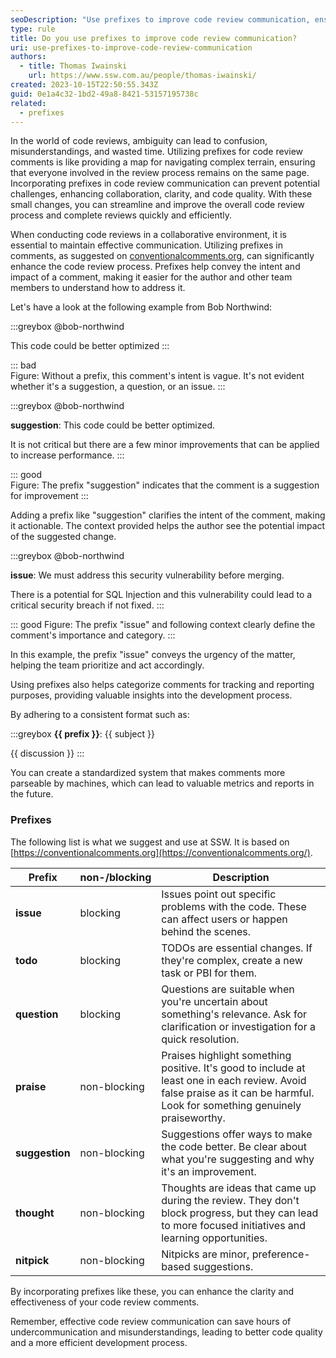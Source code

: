 ```yaml
---
seoDescription: "Use prefixes to improve code review communication, ensuring clarity and collaboration among developers, and streamline the overall code review process."
type: rule
title: Do you use prefixes to improve code review communication?
uri: use-prefixes-to-improve-code-review-communication
authors:
  - title: Thomas Iwainski
    url: https://www.ssw.com.au/people/thomas-iwainski/
created: 2023-10-15T22:50:55.343Z
guid: 0e1a4c32-1bd2-49a8-8421-53157195738c
related:
  - prefixes
---
```


In the world of code reviews, ambiguity can lead to confusion, misunderstandings, and wasted time. Utilizing prefixes for code review comments is like providing a map for navigating complex terrain, ensuring that everyone involved in the review process remains on the same page. Incorporating prefixes in code review communication can prevent potential challenges, enhancing collaboration, clarity, and code quality. With these small changes, you can streamline and improve the overall code review process and complete reviews quickly and efficiently.

<!--endintro-->

When conducting code reviews in a collaborative environment, it is essential to maintain effective communication. Utilizing prefixes in comments, as suggested on [conventionalcomments.org](https://conventionalcomments.org), can significantly enhance the code review process. Prefixes help convey the intent and impact of a comment, making it easier for the author and other team members to understand how to address it.

Let's have a look at the following example from Bob Northwind:

:::greybox
@bob-northwind

This code could be better optimized
:::

::: bad  
Figure: Without a prefix, this comment's intent is vague. It's not evident whether it's a suggestion, a question, or an issue.
:::

:::greybox
@bob-northwind

**suggestion**: This code could be better optimized.

It is not critical but there are a few minor improvements that can be applied to increase performance.
:::

::: good  
Figure: The prefix "suggestion" indicates that the comment is a suggestion for improvement
:::

Adding a prefix like "suggestion" clarifies the intent of the comment, making it actionable. The context provided helps the author see the potential impact of the suggested change.

:::greybox
@bob-northwind

**issue**: We must address this security vulnerability before merging.

There is a potential for SQL Injection and this vulnerability could lead to a critical security breach if not fixed.
:::

::: good
Figure: The prefix "issue" and following context clearly define the comment's importance and category.
:::

In this example, the prefix "issue" conveys the urgency of the matter, helping the team prioritize and act accordingly.

Using prefixes also helps categorize comments for tracking and reporting purposes, providing valuable insights into the development process.

By adhering to a consistent format such as:

:::greybox
**{{ prefix }}**: {{ subject }}

{{ discussion }}
:::

You can create a standardized system that makes comments more parseable by machines, which can lead to valuable metrics and reports in the future.

### Prefixes

The following list is what we suggest and use at SSW. It is based on [https://conventionalcomments.org](https://conventionalcomments.org/).

| Prefix         | non-/blocking | Description                                                                                                                                                                 |
| -------------- | ------------- | --------------------------------------------------------------------------------------------------------------------------------------------------------------------------- |
| **issue**      | blocking      | Issues point out specific problems with the code. These can affect users or happen behind the scenes.                                                                       |
| **todo**       | blocking      | TODOs are essential changes. If they're complex, create a new task or PBI for them.                                                                                         |
| **question**   | blocking      | Questions are suitable when you're uncertain about something's relevance. Ask for clarification or investigation for a quick resolution.                                    |
| **praise**     | non-blocking  | Praises highlight something positive. It's good to include at least one in each review. Avoid false praise as it can be harmful. Look for something genuinely praiseworthy. |
| **suggestion** | non-blocking  | Suggestions offer ways to make the code better. Be clear about what you're suggesting and why it's an improvement.                                                          |
| **thought**    | non-blocking  | Thoughts are ideas that came up during the review. They don't block progress, but they can lead to more focused initiatives and learning opportunities.                     |
| **nitpick**    | non-blocking  | Nitpicks are minor, preference-based suggestions.                                                                                                                           |

By incorporating prefixes like these, you can enhance the clarity and effectiveness of your code review comments.

Remember, effective code review communication can save hours of undercommunication and misunderstandings, leading to better code quality and a more efficient development process.
